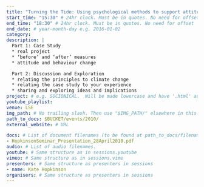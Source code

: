 ```yaml
---
title: "Turning the Tide: Using psychological methods to support attitude and behaviour change"
start_time: "15:30" # 24hr clock. Must be in quotes. No need for offset
end_time: "18:30" # 24hr clock. Must be in quotes. No need for offset
end_date: # year-month-day e.g. 2016-01-02
category: 
description: |
  Part 1: Case Study
  * real project
  * ‘before’ and ‘after’ measures
  * attitude and behaviour change

  Part 2: Discussion and Exploration
  * relating the principles to climate change
  * relating the case study to your experience
  * sharing and exploring ideas and implications
project: # e.g. SOCIONICAL.  Will be made lowercase and have '.html' added to find page.
youtube_playlist: 
venue: LSE
img_path: # No trailing slash. Then use "$IMG_PATH/" elsewhere in this page.
path_to_docs: $BUCKET/events/2010/
external_website: # URL

docs: # List of document filenames (to be found at path_to_docs/filename)
- HopkinsonSeminar_Presentation_28April2010.pdf
audio: # List of audio filenames.
youtube: # Same structure as in sessions.youtube
vimeo: # Same structure as in sessions.vime
presenters: # Same structure as presenters in sessions
- name: Kate Hopkinson
organisers: # Same structure as presenters in sessions
---
```

